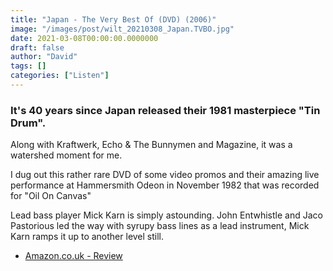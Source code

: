 ```yaml
---
title: "Japan - The Very Best Of (DVD) (2006)"
image: "/images/post/wilt_20210308_Japan.TVBO.jpg"
date: 2021-03-08T00:00:00.0000000
draft: false
author: "David"
tags: []
categories: ["Listen"]
---
```

### It's 40 years since Japan released their 1981 masterpiece "Tin Drum".   
Along with Kraftwerk, Echo & The Bunnymen and Magazine, it was a watershed moment for me.

 I dug out this rather rare DVD of some video promos and their amazing live performance at Hammersmith Odeon in November 1982 that was recorded for "Oil On Canvas" 

 Lead bass player Mick Karn is simply astounding. John Entwhistle and Jaco Pastorious led the way with syrupy bass lines as a lead instrument, Mick Karn ramps it up to another level still.

-  [Amazon.co.uk - Review](https://www.amazon.co.uk/Japan-Very-Best-DVD/dp/B000EQ5U6Y)